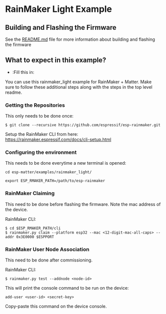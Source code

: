 # RainMaker Light Example

## Building and Flashing the Firmware

See the [README.md](../../README.md) file for more information about building and flashing the firmware

## What to expect in this example?
- :Fill this in:

You can use this rainmaker_light example for RainMaker + Matter. Make sure to follow these additional steps along with the steps in the top level readme.

### Getting the Repositories

This only needs to be done once:
```
$ git clone --recursive https://github.com/espressif/esp-rainmaker.git
```
Setup the RainMaker CLI from here: https://rainmaker.espressif.com/docs/cli-setup.html

### Configuring the environment

This needs to be done everytime a new terminal is opened:
```
cd esp-matter/examples/rainmaker_light/

export ESP_RMAKER_PATH=/path/to/esp-rainmaker
```

### RainMaker Claiming

This need to be done before flashing the firmware. Note the mac address of the device.

RainMaker CLI:
```
$ cd $ESP_RMAKER_PATH/cli
$ rainmaker.py claim --platform esp32 --mac <12-digit-mac-all-caps> --addr 0x3E0000 $ESPPORT
```

### RainMaker User Node Association

This need to be done after commissioning.

RainMaker CLI:
```
$ rainmaker.py test --addnode <node-id>
```

This will print the console command to be run on the device:
```
add-user <user-id> <secret-key>
```

Copy-paste this command on the device console.
